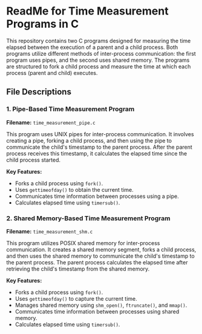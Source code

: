 # ReadMe for Time Measurement Programs in C

This repository contains two C programs designed for measuring the time elapsed between the execution of a parent and a child process. Both programs utilize different methods of inter-process communication: the first program uses pipes, and the second uses shared memory. The programs are structured to fork a child process and measure the time at which each process (parent and child) executes.

## File Descriptions

### 1. Pipe-Based Time Measurement Program

**Filename:** `time_measurement_pipe.c`

This program uses UNIX pipes for inter-process communication. It involves creating a pipe, forking a child process, and then using the pipe to communicate the child's timestamp to the parent process. After the parent process receives this timestamp, it calculates the elapsed time since the child process started.

**Key Features:**
- Forks a child process using `fork()`.
- Uses `gettimeofday()` to obtain the current time.
- Communicates time information between processes using a pipe.
- Calculates elapsed time using `timersub()`.

### 2. Shared Memory-Based Time Measurement Program

**Filename:** `time_measurement_shm.c`

This program utilizes POSIX shared memory for inter-process communication. It creates a shared memory segment, forks a child process, and then uses the shared memory to communicate the child's timestamp to the parent process. The parent process calculates the elapsed time after retrieving the child's timestamp from the shared memory.

**Key Features:**
- Forks a child process using `fork()`.
- Uses `gettimeofday()` to capture the current time.
- Manages shared memory using `shm_open()`, `ftruncate()`, and `mmap()`.
- Communicates time information between processes using shared memory.
- Calculates elapsed time using `timersub()`.


